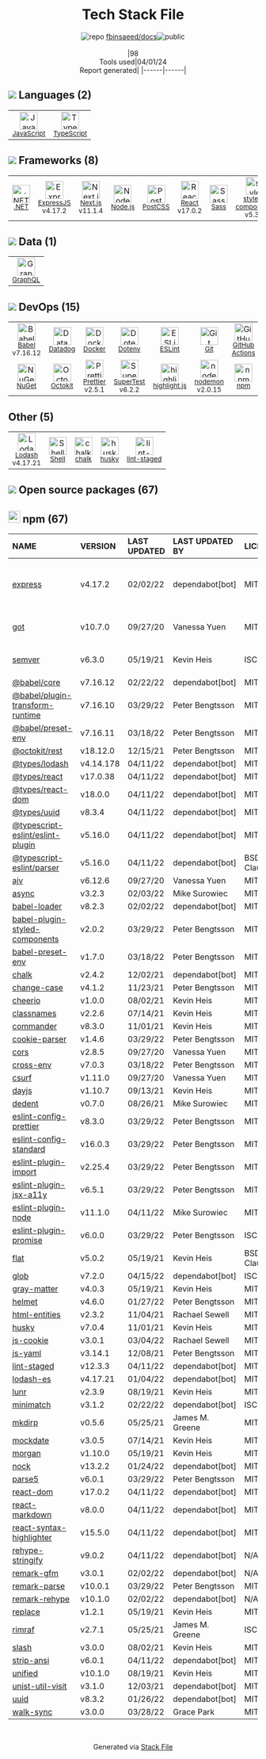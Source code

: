 <!--
&lt;--- Readme.md Snippet without images Start ---&gt;
## Tech Stack
fbinsaeed/docs is built on the following main stack:

- [JavaScript](https://developer.mozilla.org/en-US/docs/Web/JavaScript) – Languages
- [TypeScript](http://www.typescriptlang.org) – Languages
- [.NET](http://www.microsoft.com/net/) – Frameworks (Full Stack)
- [ExpressJS](http://expressjs.com/) – Microframeworks (Backend)
- [Next.js](https://nextjs.org/) – Frameworks (Full Stack)
- [Node.js](http://nodejs.org/) – Frameworks (Full Stack)
- [PostCSS](https://github.com/postcss/postcss) – CSS Pre-processors / Extensions
- [React](https://reactjs.org/) – Javascript UI Libraries
- [Sass](http://sass-lang.com/) – CSS Pre-processors / Extensions
- [styled-components](https://styled-components.com) – JavaScript Framework Components
- [GraphQL](http://graphql.org/) – Query Languages
- [Babel](http://babeljs.io/) – JavaScript Compilers
- [Datadog](https://www.datadoghq.com/lpg/?utm_source=Advertisement&utm_medium=StackShare&utm_campaign=StackShare-Other) – Performance Monitoring
- [Docker](https://www.docker.com/) – Virtual Machine Platforms & Containers
- [ESLint](http://eslint.org/) – Code Review
- [GitHub Actions](https://github.com/features/actions) – Continuous Integration
- [Jest](http://facebook.github.io/jest/) – Javascript Testing Framework
- [Octokit](https://github.com/octokit/octokit.net) – Tools for GitHub
- [Prettier](https://prettier.io/) – Code Review
- [SuperTest](https://www.npmjs.com/package/supertest) – Javascript Testing Framework
- [highlight.js](https://highlightjs.org/) – Text Editor
- [nodemon](http://nodemon.io/) – node.js Application Monitoring
- [Lodash](https://lodash.com) – Javascript Utilities & Libraries
- [Shell](https://en.wikipedia.org/wiki/Shell_script) – Shells

Full tech stack [here](/techstack.md)

&lt;--- Readme.md Snippet without images End ---&gt;

&lt;--- Readme.md Snippet with images Start ---&gt;
## Tech Stack
fbinsaeed/docs is built on the following main stack:

- <img width='25' height='25' src='https://img.stackshare.io/service/1209/javascript.jpeg' alt='JavaScript'/> [JavaScript](https://developer.mozilla.org/en-US/docs/Web/JavaScript) – Languages
- <img width='25' height='25' src='https://img.stackshare.io/service/1612/bynNY5dJ.jpg' alt='TypeScript'/> [TypeScript](http://www.typescriptlang.org) – Languages
- <img width='25' height='25' src='https://img.stackshare.io/service/1014/IoPy1dce_400x400.png' alt='.NET'/> [.NET](http://www.microsoft.com/net/) – Frameworks (Full Stack)
- <img width='25' height='25' src='https://img.stackshare.io/service/1163/hashtag.png' alt='ExpressJS'/> [ExpressJS](http://expressjs.com/) – Microframeworks (Backend)
- <img width='25' height='25' src='https://img.stackshare.io/service/5936/nextjs.png' alt='Next.js'/> [Next.js](https://nextjs.org/) – Frameworks (Full Stack)
- <img width='25' height='25' src='https://img.stackshare.io/service/1011/n1JRsFeB_400x400.png' alt='Node.js'/> [Node.js](http://nodejs.org/) – Frameworks (Full Stack)
- <img width='25' height='25' src='https://img.stackshare.io/service/3339/rlFcjEdI.png' alt='PostCSS'/> [PostCSS](https://github.com/postcss/postcss) – CSS Pre-processors / Extensions
- <img width='25' height='25' src='https://img.stackshare.io/service/1020/OYIaJ1KK.png' alt='React'/> [React](https://reactjs.org/) – Javascript UI Libraries
- <img width='25' height='25' src='https://img.stackshare.io/service/1171/jCR2zNJV.png' alt='Sass'/> [Sass](http://sass-lang.com/) – CSS Pre-processors / Extensions
- <img width='25' height='25' src='https://img.stackshare.io/service/6749/styled-components.png' alt='styled-components'/> [styled-components](https://styled-components.com) – JavaScript Framework Components
- <img width='25' height='25' src='https://img.stackshare.io/service/3820/12972006.png' alt='GraphQL'/> [GraphQL](http://graphql.org/) – Query Languages
- <img width='25' height='25' src='https://img.stackshare.io/service/2739/-1wfGjNw.png' alt='Babel'/> [Babel](http://babeljs.io/) – JavaScript Compilers
- <img width='25' height='25' src='https://img.stackshare.io/service/669/default_34b3b9b42d07c33ac47ecdff75dd6f4f82aa70ee.jpg' alt='Datadog'/> [Datadog](https://www.datadoghq.com/lpg/?utm_source=Advertisement&utm_medium=StackShare&utm_campaign=StackShare-Other) – Performance Monitoring
- <img width='25' height='25' src='https://img.stackshare.io/service/586/n4u37v9t_400x400.png' alt='Docker'/> [Docker](https://www.docker.com/) – Virtual Machine Platforms & Containers
- <img width='25' height='25' src='https://img.stackshare.io/service/3337/Q4L7Jncy.jpg' alt='ESLint'/> [ESLint](http://eslint.org/) – Code Review
- <img width='25' height='25' src='https://img.stackshare.io/service/11563/actions.png' alt='GitHub Actions'/> [GitHub Actions](https://github.com/features/actions) – Continuous Integration
- <img width='25' height='25' src='https://img.stackshare.io/service/830/jest.png' alt='Jest'/> [Jest](http://facebook.github.io/jest/) – Javascript Testing Framework
- <img width='25' height='25' src='https://img.stackshare.io/service/9827/octokit-dotnet_2.png' alt='Octokit'/> [Octokit](https://github.com/octokit/octokit.net) – Tools for GitHub
- <img width='25' height='25' src='https://img.stackshare.io/service/7035/default_66f265943abed56bcdbfca1c866a4261b1fbb063.jpg' alt='Prettier'/> [Prettier](https://prettier.io/) – Code Review
- <img width='25' height='25' src='https://img.stackshare.io/no-img-open-source.png' alt='SuperTest'/> [SuperTest](https://www.npmjs.com/package/supertest) – Javascript Testing Framework
- <img width='25' height='25' src='https://img.stackshare.io/service/6888/c17e7d9688d86bd9f9506ec1fbd6d200_400x400.png' alt='highlight.js'/> [highlight.js](https://highlightjs.org/) – Text Editor
- <img width='25' height='25' src='https://img.stackshare.io/service/5577/preview.png' alt='nodemon'/> [nodemon](http://nodemon.io/) – node.js Application Monitoring
- <img width='25' height='25' src='https://img.stackshare.io/service/2438/lodash.png' alt='Lodash'/> [Lodash](https://lodash.com) – Javascript Utilities & Libraries
- <img width='25' height='25' src='https://img.stackshare.io/service/4631/default_c2062d40130562bdc836c13dbca02d318205a962.png' alt='Shell'/> [Shell](https://en.wikipedia.org/wiki/Shell_script) – Shells

Full tech stack [here](/techstack.md)

&lt;--- Readme.md Snippet with images End ---&gt;
-->
<div align="center">

# Tech Stack File
![](https://img.stackshare.io/repo.svg "repo") [fbinsaeed/docs](https://github.com/fbinsaeed/docs)![](https://img.stackshare.io/public_badge.svg "public")
<br/><br/>
|98<br/>Tools used|04/01/24 <br/>Report generated|
|------|------|
</div>

## <img src='https://img.stackshare.io/languages.svg'/> Languages (2)
<table><tr>
  <td align='center'>
  <img width='36' height='36' src='https://img.stackshare.io/service/1209/javascript.jpeg' alt='JavaScript'>
  <br>
  <sub><a href="https://developer.mozilla.org/en-US/docs/Web/JavaScript">JavaScript</a></sub>
  <br>
  <sub></sub>
</td>

<td align='center'>
  <img width='36' height='36' src='https://img.stackshare.io/service/1612/bynNY5dJ.jpg' alt='TypeScript'>
  <br>
  <sub><a href="http://www.typescriptlang.org">TypeScript</a></sub>
  <br>
  <sub></sub>
</td>

</tr>
</table>

## <img src='https://img.stackshare.io/frameworks.svg'/> Frameworks (8)
<table><tr>
  <td align='center'>
  <img width='36' height='36' src='https://img.stackshare.io/service/1014/IoPy1dce_400x400.png' alt='.NET'>
  <br>
  <sub><a href="http://www.microsoft.com/net/">.NET</a></sub>
  <br>
  <sub></sub>
</td>

<td align='center'>
  <img width='36' height='36' src='https://img.stackshare.io/service/1163/hashtag.png' alt='ExpressJS'>
  <br>
  <sub><a href="http://expressjs.com/">ExpressJS</a></sub>
  <br>
  <sub>v4.17.2</sub>
</td>

<td align='center'>
  <img width='36' height='36' src='https://img.stackshare.io/service/5936/nextjs.png' alt='Next.js'>
  <br>
  <sub><a href="https://nextjs.org/">Next.js</a></sub>
  <br>
  <sub>v11.1.4</sub>
</td>

<td align='center'>
  <img width='36' height='36' src='https://img.stackshare.io/service/1011/n1JRsFeB_400x400.png' alt='Node.js'>
  <br>
  <sub><a href="http://nodejs.org/">Node.js</a></sub>
  <br>
  <sub></sub>
</td>

<td align='center'>
  <img width='36' height='36' src='https://img.stackshare.io/service/3339/rlFcjEdI.png' alt='PostCSS'>
  <br>
  <sub><a href="https://github.com/postcss/postcss">PostCSS</a></sub>
  <br>
  <sub></sub>
</td>

<td align='center'>
  <img width='36' height='36' src='https://img.stackshare.io/service/1020/OYIaJ1KK.png' alt='React'>
  <br>
  <sub><a href="https://reactjs.org/">React</a></sub>
  <br>
  <sub>v17.0.2</sub>
</td>

<td align='center'>
  <img width='36' height='36' src='https://img.stackshare.io/service/1171/jCR2zNJV.png' alt='Sass'>
  <br>
  <sub><a href="http://sass-lang.com/">Sass</a></sub>
  <br>
  <sub></sub>
</td>

<td align='center'>
  <img width='36' height='36' src='https://img.stackshare.io/service/6749/styled-components.png' alt='styled-components'>
  <br>
  <sub><a href="https://styled-components.com">styled-components</a></sub>
  <br>
  <sub>v5.3.3</sub>
</td>

</tr>
</table>

## <img src='https://img.stackshare.io/databases.svg'/> Data (1)
<table><tr>
  <td align='center'>
  <img width='36' height='36' src='https://img.stackshare.io/service/3820/12972006.png' alt='GraphQL'>
  <br>
  <sub><a href="http://graphql.org/">GraphQL</a></sub>
  <br>
  <sub></sub>
</td>

</tr>
</table>

## <img src='https://img.stackshare.io/devops.svg'/> DevOps (15)
<table><tr>
  <td align='center'>
  <img width='36' height='36' src='https://img.stackshare.io/service/2739/-1wfGjNw.png' alt='Babel'>
  <br>
  <sub><a href="http://babeljs.io/">Babel</a></sub>
  <br>
  <sub>v7.16.12</sub>
</td>

<td align='center'>
  <img width='36' height='36' src='https://img.stackshare.io/service/669/default_34b3b9b42d07c33ac47ecdff75dd6f4f82aa70ee.jpg' alt='Datadog'>
  <br>
  <sub><a href="https://www.datadoghq.com/lpg/?utm_source=Advertisement&utm_medium=StackShare&utm_campaign=StackShare-Other">Datadog</a></sub>
  <br>
  <sub></sub>
</td>

<td align='center'>
  <img width='36' height='36' src='https://img.stackshare.io/service/586/n4u37v9t_400x400.png' alt='Docker'>
  <br>
  <sub><a href="https://www.docker.com/">Docker</a></sub>
  <br>
  <sub></sub>
</td>

<td align='center'>
  <img width='36' height='36' src='https://img.stackshare.io/service/8067/default_90dcb1286af7685c68df319c764b80704df1155b.png' alt='Dotenv'>
  <br>
  <sub><a href="https://github.com/motdotla/dotenv">Dotenv</a></sub>
  <br>
  <sub></sub>
</td>

<td align='center'>
  <img width='36' height='36' src='https://img.stackshare.io/service/3337/Q4L7Jncy.jpg' alt='ESLint'>
  <br>
  <sub><a href="http://eslint.org/">ESLint</a></sub>
  <br>
  <sub></sub>
</td>

<td align='center'>
  <img width='36' height='36' src='https://img.stackshare.io/service/1046/git.png' alt='Git'>
  <br>
  <sub><a href="http://git-scm.com/">Git</a></sub>
  <br>
  <sub></sub>
</td>

<td align='center'>
  <img width='36' height='36' src='https://img.stackshare.io/service/11563/actions.png' alt='GitHub Actions'>
  <br>
  <sub><a href="https://github.com/features/actions">GitHub Actions</a></sub>
  <br>
  <sub></sub>
</td>

<td align='center'>
  <img width='36' height='36' src='https://img.stackshare.io/service/830/jest.png' alt='Jest'>
  <br>
  <sub><a href="http://facebook.github.io/jest/">Jest</a></sub>
  <br>
  <sub>v27.4.7</sub>
</td>

</tr>
<tr>
  <td align='center'>
  <img width='36' height='36' src='https://img.stackshare.io/service/2637/6I3oEOP4_400x400.jpg' alt='NuGet'>
  <br>
  <sub><a href="https://www.nuget.org/">NuGet</a></sub>
  <br>
  <sub></sub>
</td>

<td align='center'>
  <img width='36' height='36' src='https://img.stackshare.io/service/9827/octokit-dotnet_2.png' alt='Octokit'>
  <br>
  <sub><a href="https://github.com/octokit/octokit.net">Octokit</a></sub>
  <br>
  <sub></sub>
</td>

<td align='center'>
  <img width='36' height='36' src='https://img.stackshare.io/service/7035/default_66f265943abed56bcdbfca1c866a4261b1fbb063.jpg' alt='Prettier'>
  <br>
  <sub><a href="https://prettier.io/">Prettier</a></sub>
  <br>
  <sub>v2.5.1</sub>
</td>

<td align='center'>
  <img width='36' height='36' src='https://img.stackshare.io/no-img-open-source.png' alt='SuperTest'>
  <br>
  <sub><a href="https://www.npmjs.com/package/supertest">SuperTest</a></sub>
  <br>
  <sub>v6.2.2</sub>
</td>

<td align='center'>
  <img width='36' height='36' src='https://img.stackshare.io/service/6888/c17e7d9688d86bd9f9506ec1fbd6d200_400x400.png' alt='highlight.js'>
  <br>
  <sub><a href="https://highlightjs.org/">highlight.js</a></sub>
  <br>
  <sub></sub>
</td>

<td align='center'>
  <img width='36' height='36' src='https://img.stackshare.io/service/5577/preview.png' alt='nodemon'>
  <br>
  <sub><a href="http://nodemon.io/">nodemon</a></sub>
  <br>
  <sub>v2.0.15</sub>
</td>

<td align='center'>
  <img width='36' height='36' src='https://img.stackshare.io/service/1120/lejvzrnlpb308aftn31u.png' alt='npm'>
  <br>
  <sub><a href="https://www.npmjs.com/">npm</a></sub>
  <br>
  <sub></sub>
</td>

</tr>
</table>

## Other (5)
<table><tr>
  <td align='center'>
  <img width='36' height='36' src='https://img.stackshare.io/service/2438/lodash.png' alt='Lodash'>
  <br>
  <sub><a href="https://lodash.com">Lodash</a></sub>
  <br>
  <sub>v4.17.21</sub>
</td>

<td align='center'>
  <img width='36' height='36' src='https://img.stackshare.io/service/4631/default_c2062d40130562bdc836c13dbca02d318205a962.png' alt='Shell'>
  <br>
  <sub><a href="https://en.wikipedia.org/wiki/Shell_script">Shell</a></sub>
  <br>
  <sub></sub>
</td>

<td align='center'>
  <img width='36' height='36' src='https://img.stackshare.io/service/8072/13122722.png' alt='chalk'>
  <br>
  <sub><a href="https://github.com/chalk/chalk">chalk</a></sub>
  <br>
  <sub></sub>
</td>

<td align='center'>
  <img width='36' height='36' src='https://img.stackshare.io/service/9527/5502029.jpeg' alt='husky'>
  <br>
  <sub><a href="https://github.com/typicode/husky">husky</a></sub>
  <br>
  <sub></sub>
</td>

<td align='center'>
  <img width='36' height='36' src='https://img.stackshare.io/service/10577/11071.jpeg' alt='lint-staged'>
  <br>
  <sub><a href="https://github.com/okonet/lint-staged">lint-staged</a></sub>
  <br>
  <sub></sub>
</td>

</tr>
</table>


## <img src='https://img.stackshare.io/group.svg' /> Open source packages (67)</h2>

## <img width='24' height='24' src='https://img.stackshare.io/service/1120/lejvzrnlpb308aftn31u.png'/> npm (67)

|NAME|VERSION|LAST UPDATED|LAST UPDATED BY|LICENSE|VULNERABILITIES|
|:------|:------|:------|:------|:------|:------|
|[express](https://www.npmjs.com/express)|v4.17.2|02/02/22|dependabot[bot] |MIT|[CVE-2022-24999](https://github.com/advisories/GHSA-hrpp-h998-j3pp) (High)<br/>[CVE-2024-29041](https://github.com/advisories/GHSA-rv95-896h-c2vc) (Moderate)|
|[got](https://www.npmjs.com/got)|v10.7.0|09/27/20|Vanessa Yuen |MIT|[CVE-2022-33987](https://github.com/advisories/GHSA-pfrx-2q88-qq97) (Moderate)|
|[semver](https://www.npmjs.com/semver)|v6.3.0|05/19/21|Kevin Heis |ISC|[CVE-2022-25883](https://github.com/advisories/GHSA-c2qf-rxjj-qqgw) (Moderate)|
|[@babel/core](https://www.npmjs.com/@babel/core)|v7.16.12|02/22/22|dependabot[bot] |MIT|N/A|
|[@babel/plugin-transform-runtime](https://www.npmjs.com/@babel/plugin-transform-runtime)|v7.16.10|03/29/22|Peter Bengtsson |MIT|N/A|
|[@babel/preset-env](https://www.npmjs.com/@babel/preset-env)|v7.16.11|03/18/22|Peter Bengtsson |MIT|N/A|
|[@octokit/rest](https://www.npmjs.com/@octokit/rest)|v18.12.0|12/15/21|Peter Bengtsson |MIT|N/A|
|[@types/lodash](https://www.npmjs.com/@types/lodash)|v4.14.178|04/11/22|dependabot[bot] |MIT|N/A|
|[@types/react](https://www.npmjs.com/@types/react)|v17.0.38|04/11/22|dependabot[bot] |MIT|N/A|
|[@types/react-dom](https://www.npmjs.com/@types/react-dom)|v18.0.0|04/11/22|dependabot[bot] |MIT|N/A|
|[@types/uuid](https://www.npmjs.com/@types/uuid)|v8.3.4|04/11/22|dependabot[bot] |MIT|N/A|
|[@typescript-eslint/eslint-plugin](https://www.npmjs.com/@typescript-eslint/eslint-plugin)|v5.16.0|04/11/22|dependabot[bot] |MIT|N/A|
|[@typescript-eslint/parser](https://www.npmjs.com/@typescript-eslint/parser)|v5.16.0|04/11/22|dependabot[bot] |BSD-2-Clause|N/A|
|[ajv](https://www.npmjs.com/ajv)|v6.12.6|09/27/20|Vanessa Yuen |MIT|N/A|
|[async](https://www.npmjs.com/async)|v3.2.3|02/03/22|Mike Surowiec |MIT|N/A|
|[babel-loader](https://www.npmjs.com/babel-loader)|v8.2.3|02/02/22|dependabot[bot] |MIT|N/A|
|[babel-plugin-styled-components](https://www.npmjs.com/babel-plugin-styled-components)|v2.0.2|03/29/22|Peter Bengtsson |MIT|N/A|
|[babel-preset-env](https://www.npmjs.com/babel-preset-env)|v1.7.0|03/18/22|Peter Bengtsson |MIT|N/A|
|[chalk](https://www.npmjs.com/chalk)|v2.4.2|12/02/21|dependabot[bot] |MIT|N/A|
|[change-case](https://www.npmjs.com/change-case)|v4.1.2|11/23/21|Peter Bengtsson |MIT|N/A|
|[cheerio](https://www.npmjs.com/cheerio)|v1.0.0|08/02/21|Kevin Heis |MIT|N/A|
|[classnames](https://www.npmjs.com/classnames)|v2.2.6|07/14/21|Kevin Heis |MIT|N/A|
|[commander](https://www.npmjs.com/commander)|v8.3.0|11/01/21|Kevin Heis |MIT|N/A|
|[cookie-parser](https://www.npmjs.com/cookie-parser)|v1.4.6|03/29/22|Peter Bengtsson |MIT|N/A|
|[cors](https://www.npmjs.com/cors)|v2.8.5|09/27/20|Vanessa Yuen |MIT|N/A|
|[cross-env](https://www.npmjs.com/cross-env)|v7.0.3|03/18/22|Peter Bengtsson |MIT|N/A|
|[csurf](https://www.npmjs.com/csurf)|v1.11.0|09/27/20|Vanessa Yuen |MIT|N/A|
|[dayjs](https://www.npmjs.com/dayjs)|v1.10.7|09/13/21|Kevin Heis |MIT|N/A|
|[dedent](https://www.npmjs.com/dedent)|v0.7.0|08/26/21|Mike Surowiec |MIT|N/A|
|[eslint-config-prettier](https://www.npmjs.com/eslint-config-prettier)|v8.3.0|03/29/22|Peter Bengtsson |MIT|N/A|
|[eslint-config-standard](https://www.npmjs.com/eslint-config-standard)|v16.0.3|03/29/22|Peter Bengtsson |MIT|N/A|
|[eslint-plugin-import](https://www.npmjs.com/eslint-plugin-import)|v2.25.4|03/29/22|Peter Bengtsson |MIT|N/A|
|[eslint-plugin-jsx-a11y](https://www.npmjs.com/eslint-plugin-jsx-a11y)|v6.5.1|03/29/22|Peter Bengtsson |MIT|N/A|
|[eslint-plugin-node](https://www.npmjs.com/eslint-plugin-node)|v11.1.0|04/11/22|Mike Surowiec |MIT|N/A|
|[eslint-plugin-promise](https://www.npmjs.com/eslint-plugin-promise)|v6.0.0|03/29/22|Peter Bengtsson |ISC|N/A|
|[flat](https://www.npmjs.com/flat)|v5.0.2|05/19/21|Kevin Heis |BSD-3-Clause|N/A|
|[glob](https://www.npmjs.com/glob)|v7.2.0|04/15/22|dependabot[bot] |ISC|N/A|
|[gray-matter](https://www.npmjs.com/gray-matter)|v4.0.3|05/19/21|Kevin Heis |MIT|N/A|
|[helmet](https://www.npmjs.com/helmet)|v4.6.0|01/27/22|Peter Bengtsson |MIT|N/A|
|[html-entities](https://www.npmjs.com/html-entities)|v2.3.2|11/04/21|Rachael Sewell |MIT|N/A|
|[husky](https://www.npmjs.com/husky)|v7.0.4|11/01/21|Kevin Heis |MIT|N/A|
|[js-cookie](https://www.npmjs.com/js-cookie)|v3.0.1|03/04/22|Rachael Sewell |MIT|N/A|
|[js-yaml](https://www.npmjs.com/js-yaml)|v3.14.1|12/08/21|Peter Bengtsson |MIT|N/A|
|[lint-staged](https://www.npmjs.com/lint-staged)|v12.3.3|04/11/22|dependabot[bot] |MIT|N/A|
|[lodash-es](https://www.npmjs.com/lodash-es)|v4.17.21|01/04/22|dependabot[bot] |MIT|N/A|
|[lunr](https://www.npmjs.com/lunr)|v2.3.9|08/19/21|Kevin Heis |MIT|N/A|
|[minimatch](https://www.npmjs.com/minimatch)|v3.1.2|02/22/22|dependabot[bot] |ISC|N/A|
|[mkdirp](https://www.npmjs.com/mkdirp)|v0.5.6|05/25/21|James M. Greene |MIT|N/A|
|[mockdate](https://www.npmjs.com/mockdate)|v3.0.5|07/14/21|Kevin Heis |MIT|N/A|
|[morgan](https://www.npmjs.com/morgan)|v1.10.0|05/19/21|Kevin Heis |MIT|N/A|
|[nock](https://www.npmjs.com/nock)|v13.2.2|01/24/22|dependabot[bot] |MIT|N/A|
|[parse5](https://www.npmjs.com/parse5)|v6.0.1|03/29/22|Peter Bengtsson |MIT|N/A|
|[react-dom](https://www.npmjs.com/react-dom)|v17.0.2|04/11/22|dependabot[bot] |MIT|N/A|
|[react-markdown](https://www.npmjs.com/react-markdown)|v8.0.0|04/11/22|dependabot[bot] |MIT|N/A|
|[react-syntax-highlighter](https://www.npmjs.com/react-syntax-highlighter)|v15.5.0|04/11/22|dependabot[bot] |MIT|N/A|
|[rehype-stringify](https://www.npmjs.com/rehype-stringify)|v9.0.2|04/11/22|dependabot[bot] |N/A|N/A|
|[remark-gfm](https://www.npmjs.com/remark-gfm)|v3.0.1|02/02/22|dependabot[bot] |N/A|N/A|
|[remark-parse](https://www.npmjs.com/remark-parse)|v10.0.1|03/29/22|Peter Bengtsson |MIT|N/A|
|[remark-rehype](https://www.npmjs.com/remark-rehype)|v10.1.0|02/02/22|dependabot[bot] |N/A|N/A|
|[replace](https://www.npmjs.com/replace)|v1.2.1|05/19/21|Kevin Heis |MIT|N/A|
|[rimraf](https://www.npmjs.com/rimraf)|v2.7.1|05/25/21|James M. Greene |ISC|N/A|
|[slash](https://www.npmjs.com/slash)|v3.0.0|08/02/21|Kevin Heis |MIT|N/A|
|[strip-ansi](https://www.npmjs.com/strip-ansi)|v6.0.1|04/11/22|dependabot[bot] |MIT|N/A|
|[unified](https://www.npmjs.com/unified)|v10.1.0|08/19/21|Kevin Heis |MIT|N/A|
|[unist-util-visit](https://www.npmjs.com/unist-util-visit)|v3.1.0|12/03/21|dependabot[bot] |MIT|N/A|
|[uuid](https://www.npmjs.com/uuid)|v8.3.2|01/26/22|dependabot[bot] |MIT|N/A|
|[walk-sync](https://www.npmjs.com/walk-sync)|v3.0.0|03/28/22|Grace Park |MIT|N/A|

<br/>
<div align='center'>

Generated via [Stack File](https://github.com/marketplace/stack-file)
